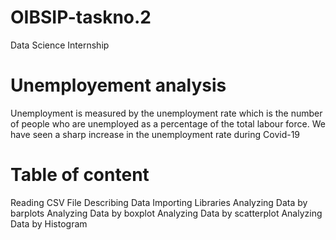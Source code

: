 # OIBSIP-taskno.2
Data Science Internship
# Unemployement analysis
Unemployment is measured by the unemployment rate which is the number of people
who are unemployed as a percentage of the total labour force. We have seen a sharp
increase in the unemployment rate during Covid-19
# Table of content
Reading CSV File
Describing Data
Importing Libraries
Analyzing Data by barplots
Analyzing Data by boxplot
Analyzing Data by scatterplot
Analyzing Data by Histogram
